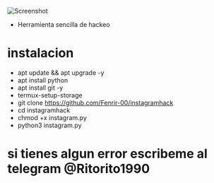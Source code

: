 ![Screenshot](instagramhack.png)

* Herramienta sencilla de hackeo
# instalacion
* apt update && apt upgrade -y
* apt install python
* apt install git -y
* termux-setup-storage
* git clone https://github.com/Fenrir-00/instagramhack
* cd instagramhack
* chmod +x instagram.py
* python3 instagram.py
# si tienes algun error escribeme al telegram @Ritorito1990
